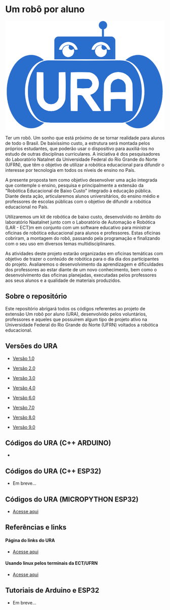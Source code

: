 # Um robô por aluno

![1](https://github.com/Natalnet/ura-codes/blob/master/imagens/ura.png)

Ter um robô. Um sonho que está próximo de se tornar realidade para alunos de todo o Brasil. De baixíssimo custo, a estrutura será montada pelos próprios estudantes, que poderão usar o dispositivo para auxiliá-los no estudo de outras disciplinas curriculares. A iniciativa é dos pesquisadores do Laboratório Natalnet da Universidade Federal do Rio Grande do Norte (UFRN), que têm o objetivo de utilizar a robótica educacional para difundir o interesse por tecnologia em todos os níveis de ensino no País.

A presente proposta tem como objetivo desenvolver uma ação integrada que contemple o ensino, pesquisa e principalmente a extensão da "Robótica Educacional de Baixo Custo" integrado à educação pública. Diante desta ação, articularemos alunos universitários, do ensino médio e professores de escolas públicas com o objetivo de difundir a robótica educacional no País.

Utilizaremos um kit de robótica de baixo custo, desenvolvido no âmbito do laboratório Naatalnet junto com o Laboratório de Automação e Robótica (LAR - ECT)m em conjunto com um software educativo para ministrar oficinas de robótica educacional para alunos e professores. Estas oficinas cobriram, a montagem do robô, passando pela programação e finalizando com o seu uso em diversos temas multidisciplinares.

As atividades deste projeto estarão organizadas em oficinas temáticas com objetivo de trazer o conteúdo de robótica para o dia dia dos participantes do projeto. Avaliaremos o desenvolvimento da aprendizagem e dificuldades dos professores ao estar diante de um novo conhecimento, bem como o desenvolvimento das oficinas planejadas, executadas pelos professores aos seus alunos e a qualidade de materiais produzidos.

## Sobre o repositório

Este repositório abrigará todos os códigos referentes ao projeto de extensão Um robô por aluno (URA), desenvolvido pelos voluntários, professores e aqueles que possuirem algum tipo de projeto ativo na Universidade Federal do Rio Grande do Norte (UFRN) voltados a robótica educacional.

## Versões do URA

* [Versão 1.0](https://github.com/lar-ect/URA/tree/v1.0)

* [Versão 2.0](https://github.com/lar-ect/URA/tree/v2.0)

* [Versão 3.0](https://github.com/lar-ect/URA/tree/v3.0)

* [Versão 4.0](https://github.com/Natalnet/URA3D/blob/master/URA4.md)

* [Versão 6.0](https://github.com/Natalnet/URA3D/blob/master/URA6.md)

* [Versão 7.0](https://github.com/Natalnet/URA3D/blob/master/URA7.md)

* [Versão 8.0](https://github.com/Natalnet/URA3D/blob/master/URA8.md#ura3d)

* [Versão 9.0](https://github.com/luissssmartins/L9110URA)

## Códigos do URA (C++ ARDUINO)

* 

## Códigos do URA (C++ ESP32)

* Em breve...

## Códigos do URA (MICROPYTHON ESP32)

* [Acesse aqui](https://github.com/Natalnet/ura-codes/tree/master/codigos/esp)

## Referências e links

#### Página do links do URA

* [Acesse aqui](https://ura.ect.ufrn.br)

#### Usando linux pelos terminais da ECT/UFRN

* [Acesse aqui](https://github.com/orivaldosantana/GPRo/tree/master/arduino)

## Tutoriais de Arduino e ESP32

* Em breve...



